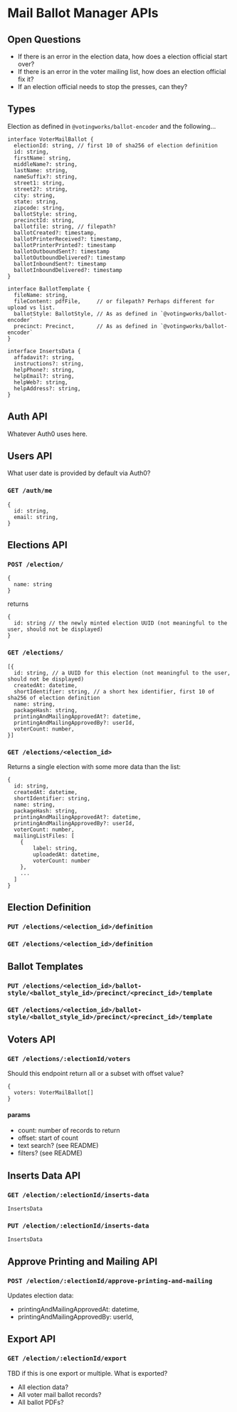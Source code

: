 # Mail Ballot Manager APIs

## Open Questions

- If there is an error in the election data, how does a election official start
  over?
- If there is an error in the voter mailing list, how does an election official
  fix it?
- If an election official needs to stop the presses, can they?

## Types

Election as defined in `@votingworks/ballot-encoder` and the following…

```
interface VoterMailBallot {
  electionId: string, // first 10 of sha256 of election definition
  id: string,
  firstName: string,
  middleName?: string,
  lastName: string,
  nameSuffix?: string,
  street1: string,
  street2?: string,
  city: string,
  state: string,
  zipcode: string,
  ballotStyle: string,
  precinctId: string,
  ballotfile: string, // filepath?
  ballotCreated?: timestamp,
  ballotPrinterReceived?: timestamp,
  ballotPrinterPrinted?: timestamp
  ballotOutboundSent?: timestamp
  ballotOutboundDelivered?: timestamp
  ballotInboundSent?: timestamp
  ballotInboundDelivered?: timestamp
}
```

```
interface BallotTemplate {
  fileName: string,
  fileContent: pdfFile,     // or filepath? Perhaps different for upload vs list.
  ballotStyle: BallotStyle, // As as defined in `@votingworks/ballot-encoder`
  precinct: Precinct,       // As as defined in `@votingworks/ballot-encoder`
}
```

```
interface InsertsData {
  affadavit?: string,
  instructions?: string,
  helpPhone?: string,
  helpEmail?: string,
  helpWeb?: string,
  helpAddress?: string,
}
```

## Auth API

Whatever Auth0 uses here.

## Users API

What user date is provided by default via Auth0?

### `GET /auth/me`

```
{
  id: string,
  email: string,
}
```

## Elections API

### `POST /election/`

```
{
  name: string
}
```

returns

```
{
  id: string // the newly minted election UUID (not meaningful to the user, should not be displayed)
}
```

### `GET /elections/`

```
[{
  id: string, // a UUID for this election (not meaningful to the user, should not be displayed)
  createdAt: datetime,
  shortIdentifier: string, // a short hex identifier, first 10 of sha256 of election definition
  name: string,
  packageHash: string,
  printingAndMailingApprovedAt?: datetime,
  printingAndMailingApprovedBy?: userId,
  voterCount: number,
}]
```

### `GET /elections/<election_id>`

Returns a single election with some more data than the list:

```
{
  id: string,
  createdAt: datetime,
  shortIdentifier: string,
  name: string,
  packageHash: string,
  printingAndMailingApprovedAt?: datetime,
  printingAndMailingApprovedBy?: userId,
  voterCount: number,
  mailingListFiles: [
	{
		label: string,
		uploadedAt: datetime,
		voterCount: number
	},
	...
  ]
}
```

## Election Definition

### `PUT /elections/<election_id>/definition`

### `GET /elections/<election_id>/definition`

## Ballot Templates

### `PUT /elections/<election_id>/ballot-style/<ballot_style_id>/precinct/<precinct_id>/template`

### `GET /elections/<election_id>/ballot-style/<ballot_style_id>/precinct/<precinct_id>/template`

## Voters API

### `GET /elections/:electionId/voters`

Should this endpoint return all or a subset with offset value?

```
{
  voters: VoterMailBallot[]
}
```

#### params

- count: number of records to return
- offset: start of count
- text search? (see README)
- filters? (see README)

## Inserts Data API

### `GET /election/:electionId/inserts-data`

```
InsertsData
```

### `PUT /election/:electionId/inserts-data`

```
InsertsData
```

## Approve Printing and Mailing API

### `POST /election/:electionId/approve-printing-and-mailing`

Updates election data:

- printingAndMailingApprovedAt: datetime,
- printingAndMailingApprovedBy: userId,

## Export API

### `GET /election/:electionId/export`

TBD if this is one export or multiple. What is exported?

- All election data?
- All voter mail ballot records?
- All ballot PDFs?
